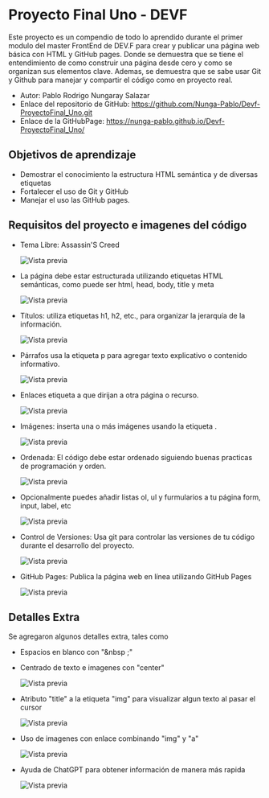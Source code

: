 # Proyecto Final Uno - DEVF

Este proyecto es un compendio de todo lo aprendido durante el primer modulo del master FrontEnd de DEV.F para crear y publicar una página web básica con HTML y GitHub pages. Donde se demuestra que se tiene el entendimiento
de como construir una página desde cero y como se organizan sus elementos clave. Ademas, se demuestra que se sabe usar Git y Github para manejar y compartir el código como en proyecto real.

- Autor: Pablo Rodrigo Nungaray Salazar
- Enlace del repositorio de GitHub: https://github.com/Nunga-Pablo/Devf-ProyectoFinal_Uno.git
- Enlace de la GitHubPage: https://nunga-pablo.github.io/Devf-ProyectoFinal_Uno/

## Objetivos de aprendizaje

- Demostrar el conocimiento la estructura HTML semántica y de diversas etiquetas
- Fortalecer el uso de Git y GitHub
- Manejar el uso las GitHub pages.

## Requisitos del proyecto e imagenes del código

- Tema Libre: Assassin'S Creed

  ![Vista previa](https://i.postimg.cc/Z5JFtcTb/AC.png)

- La página debe estar estructurada utilizando etiquetas HTML semánticas, como puede ser html, head, body, title y meta

  ![Vista previa](https://i.postimg.cc/ncpQChNT/semantica.png)

- Títulos: utiliza etiquetas h1, h2, etc., para organizar la jerarquía de la información.

  ![Vista previa](https://i.postimg.cc/RFwNZkRj/h1.png)

- Párrafos usa la etiqueta p para agregar texto explicativo o contenido informativo.

  ![Vista previa](https://i.postimg.cc/cJnJFpVr/p.png)

- Enlaces etiqueta a que dirijan a otra página o recurso.

  ![Vista previa](https://i.postimg.cc/PrVrTfHC/enlaces.png)

- Imágenes: inserta una o más imágenes usando la etiqueta <img>.

  ![Vista previa](https://i.postimg.cc/tTzpfpDC/imagenes.png)

- Ordenada: El código debe estar ordenado siguiendo buenas practicas de programación y orden.

  ![Vista previa](https://i.postimg.cc/JhqFC0wg/orden.png)

- Opcionalmente puedes añadir listas ol, ul y furmularios a tu página form, input, label, etc

  ![Vista previa](https://i.postimg.cc/vZw21fbk/formulario.png)
  
- Control de Versiones: Usa git para controlar las versiones de tu código durante el desarrollo del proyecto.

  ![Vista previa](https://i.postimg.cc/DZfw7SSb/Git.png)

- GitHub Pages: Publica la página web en línea utilizando GitHub Pages
  
  ![Vista previa](https://i.postimg.cc/QMFrmcKm/page.png)

## Detalles Extra

Se agregaron algunos detalles extra, tales como 

- Espacios en blanco con "&nbsp ;"
- Centrado de texto e imagenes con "center"
  
  ![Vista previa](https://i.postimg.cc/qR4n3c7b/center.png)

- Atributo "title" a la etiqueta "img" para visualizar algun texto al pasar el cursor
  
  ![Vista previa](https://i.postimg.cc/gJ2jpgjW/title.png)

- Uso de imagenes con enlace combinando "img" y "a"
  
  ![Vista previa](https://i.postimg.cc/wB6T5whm/redes.png)

- Ayuda de ChatGPT para obtener información de manera más rapida

  ![Vista previa](https://i.postimg.cc/s2DGfjHq/gpt.png)
  
